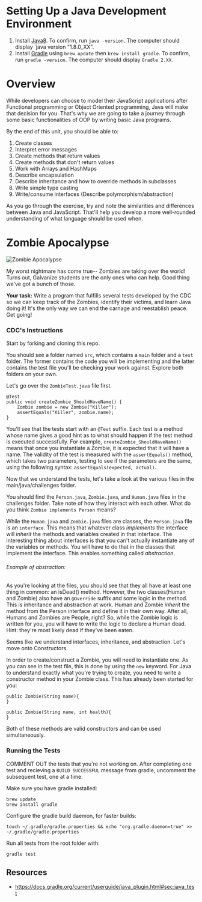 # Setting Up a Java Development Environment

1. Install [Java8](http://www.oracle.com/technetwork/java/javase/downloads/jdk8-downloads-2133151.html).
To confirm, run `java -version`. The computer should display `java version "1.8.0_XX".
1. Install [Gradle](http://www.gradle.org/) using `brew update` then `brew install gradle`. 
To confirm, run `gradle -version`. The computer should display `Gradle 2.XX`.

# Overview

While developers can choose to model their JavaScript applications after Functional programming or Object Oriented programming, Java will make that decision for you. That's why we are going to take a journey through some basic functionalities of OOP by writing basic Java programs.

By the end of this unit, you should be able to:

1. Create classes
1. Interpret error messages
1. Create methods that return values 
1. Create methods that don't return values
1. Work with Arrays and HashMaps
1. Describe encapsulation
1. Describe inheritance and how to override methods in subclasses
1. Write simple type casting
1. Write/consume interfaces (Describe polymorphism/abstraction)

As you go through the exercise, try and note the similarities and differences between Java and JavaScript. That'll help you develop a more well-rounded understanding of what language should be used when.

# Zombie Apocalypse

![Zombie Apocalypse](http://vignette2.wikia.nocookie.net/zombie/images/4/41/Zombiegroup02.jpg/revision/latest?cb=20100111201702)

My worst nightmare has come true-- Zombies are taking over the world! Turns out, Galvanize students are the only ones who can help. Good thing we've got a bunch of those.

**Your task:** Write a program that fulfills several tests developed by the CDC so we can keep track of the Zombies, identify their victims, and learn Java doing it! It's the only way we can end the carnage and reestablish peace. Get going!

### CDC's Instructions

Start by forking and cloning this repo.

You should see a folder named `src`, which contains a `main` folder and a `test` folder. The former contains the code you will be implementing and the latter contains the test file you'll be checking your work against. Explore both folders on your own. 

Let's go over the `ZombieTest.java` file first.

```
@Test
public void createZombie_ShouldHaveName() {
	Zombie zombie = new Zombie("Killer");
    assertEquals("Killer", zombie.name);
}
```

You'll see that the tests start with an `@Test` suffix. Each test is a method whose name gives a good hint as to what should happen if the test method is executed successfully. For example, `createZombie_ShouldHaveName()` means that once you instantiate a Zombie, it is expected that it will have a name. The validity of the test is measured with the `assertEquals()` method, which takes two parameters, testing to see if the parameters are the same, using the following syntax: `assertEquals(expected, actual)`.

Now that we understand the tests, let's take a look at the various files in the main/java/challenges folder.

You should find the `Person.java`, `Zombie.java`, and `Human.java` files in the challenges folder. Take note of how they interact with each other. What do you think `Zombie implements Person` means?

While the `Human.java` and `Zombie.java` files are classes, the `Person.java` file is an `interface`. This means that whatever class *implements* the interface will *inherit* the methods and variables created in that interface. The interesting thing about interfaces is that you can't actually instantiate any of the variables or methods. You will have to do that in the classes that implement the interface. This enables something called *abstraction*. 

###### Example of abstraction: 

As you're looking at the files, you should see that they all have at least one thing in common: an isDead() method. However, the two classes(Human and Zombie) also have an `@Override` suffix and some logic in the method. This is inheritance and abstraction at work. Human and Zombie *inherit* the method from the Person interface and define it in their own way. After all, Humans and Zombies are People, right? So, while the Zombie logic is written for you, you will have to write the logic to declare a Human dead. Hint: they're most likely dead if they've been eaten.

Seems like we understand interfaces, inheritance, and abstraction. Let's move onto Constructors.

In order to create/construct a Zombie, you will need to instantiate one. As you can see in the test file, this is done by using the `new` keyword. For Java to understand exactly what you're trying to create, you need to write a constructor method in your Zombie class. This has already been started for you:

```
public Zombie(String name){
}

public Zombie(String name, int health){
}
```
Both of these methods are valid constructors and can be used simultaneously. 




### Running the Tests

COMMENT OUT the tests that you're not working on. After completing one test and recieving a `BUILD SUCCESSFUL` message from gradle, uncomment the subsequent test, one at a time.  

Make sure you have gradle installed:

```
brew update
brew install gradle
```

Configure the gradle build daemon, for faster builds:

```
touch ~/.gradle/gradle.properties && echo "org.gradle.daemon=true" >> ~/.gradle/gradle.properties
```

Run all tests from the root folder with:

```
gradle test
```

<!-- 
Run a single test with:

```
gradle test --tests challenges.MathServiceTest
``` -->

## Resources

* https://docs.gradle.org/current/userguide/java_plugin.html#sec:java_test
